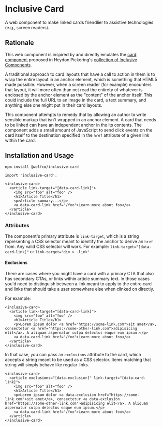 # Inclusive Card

A web component to make linked cards friendlier to assistive technologies (e.g., screen readers).

## Rationale

This web component is inspired by and directly emulates the [card component](https://inclusive-components.design/cards/)
proposed in Heydon
Pickering's [collection of Inclusive Components](https://inclusive-components.design/).

A traditional approach to card layouts that have a call to action in them is to wrap the entire layout in an anchor
element, which is something that HTML5 made possible. However, when a screen reader (for example) encounters that
layout, it will more often than not read the entirety of whatever is enclosed by the anchor element as the "content" of
the anchor itself. This could include the full URL to an image in the card, a text summary, and anything else one might
put in their card layouts.

This component attempts to remedy that by allowing an author to write sensible markup that isn't wrapped in an anchor
element. A card that needs to be linked can have an independent anchor in the its contents. The component adds a small
amount of JavaScript to send click events on the card itself to the destination specified in the `href` attribute of a
given link within the card.

## Installation and Usage

`npm install @wolfco/inclusive-card`

`import 'inclusive-card';`

```
<inclusive-card>
  <article link-target="[data-card-link]">
    <img src="foo" alt="foo" />
    <h1>Article Title</h1>
    <p>Article summary...</p>
    <a data-card-link href="/foo">Learn more about foo</a>
  </article>
</inclusive-card>
```

### Attributes

The component's primary attribute is `link-target`, which is a string representing a CSS selector meant to identify the
anchor to derive an `href` from. Any valid CSS selector will work. For example:
`link-target="[data-card-link]"` or `link-target="div > .link"`.

#### Exclusions

There are cases where you might have a card with a primary CTA that also has secondary CTAs, or links within article
summary text. In those cases you'd need to distinguish between a link meant to apply to the entire card and links that
should take a user somewhere else when clinked on directly.

For example:

```
<inclusive-card>
  <article link-target="[data-card-link]">
    <img src="foo" alt="foo" />
    <h1>Article Title</h1>
    <p>Lorem ipsum dolor <a href="https://some-link.com">sit amet</a>, consectetur <a href="https://some-other-link.com">adipisicing elit</a>. A aliquam aspernatur culpa delectus eaque eum ipsum.</p>
    <a data-card-link href="/foo">Learn more about foo</a>
  </article>
</inclusive-card>
```

In that case, you can pass an `exclusions` attribute to the card, which accepts a string meant to be used as a CSS
selector. Items matching that string will simply behave like regular links.

```
<inclusive-card>
  <article exclusions="[data-exclusion]" link-target="[data-card-link]">
    <img src="foo" alt="foo" />
    <h1>Article Title</h1>
    <p>Lorem ipsum dolor <a data-exclusion href="https://some-link.com">sit amet</a>, consectetur <a data-exclusion href="https://some-other-link.com">adipisicing elit</a>. A aliquam aspernatur culpa delectus eaque eum ipsum.</p>
    <a data-card-link href="/foo">Learn more about foo</a>
  </article>
</inclusive-card>
```
